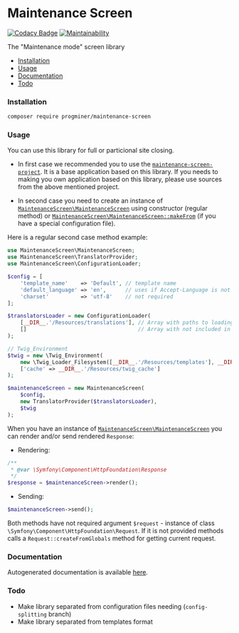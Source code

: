 # Maintenance Screen

[![Codacy Badge](https://api.codacy.com/project/badge/Grade/1124b9270e0145fd9b61ff1d19a822ac)](https://www.codacy.com/app/ProgMiner/maintenance-screen?utm_source=github.com&amp;utm_medium=referral&amp;utm_content=ProgMiner/maintenance-screen&amp;utm_campaign=Badge_Grade)
[![Maintainability](https://api.codeclimate.com/v1/badges/445ff68081083b77ff4b/maintainability)](https://codeclimate.com/github/ProgMiner/maintenance-screen/maintainability)

The "Maintenance mode" screen library

- [Installation](#installation)
- [Usage](#usage)
- [Documentation](#documentation)
- [Todo](#todo)

### Installation

```bash
composer require progminer/maintenance-screen
```

### Usage

You can use this library for full or particional site closing.

- In first case we recommended you to use the [`maintenance-screen-project`](https://packagist.org/packages/progminer/maintenance-screen-project).
It is a base application based on this library.
If you needs to making you own application based on this library, please use sources from the above mentioned project.

- In second case you need to create an instance of [`MaintenanceScreen\MaintenanceScreen`](https://progminer.github.io/maintenance-screen/MaintenanceScreen/MaintenanceScreen.html) using constructor (regular method) or [`MaintenanceScreen\MaintenanceScreen::makeFrom`](https://progminer.github.io/maintenance-screen/MaintenanceScreen/MaintenanceScreen.html#method_makeFrom) (if you have a special configuration file).

Here is a regular second case method example:
```php
use MaintenanceScreen\MaintenanceScreen;
use MaintenanceScreen\TranslatorProvider;
use MaintenanceScreen\ConfigurationLoader;

$config = [
    'template_name'    => 'Default', // template name
    'default_language' => 'en',      // uses if Accept-Language is not provided
    'charset'          => 'utf-8'    // not required
];

$translatorsLoader = new ConfigurationLoader(
    [__DIR__.'/Resources/translations'], // Array with paths to loading translation files (not required)
    []                                   // Array with not included in library loaders (not required)
);

// Twig_Environment
$twig = new \Twig_Environment(
    new \Twig_Loader_Filesystem([__DIR__.'/Resources/templates'], __DIR__),
    ['cache' => __DIR__.'/Resources/twig_cache']
);

$maintenanceScreen = new MaintenanceScreen(
    $config,
    new TranslatorProvider($translatorsLoader),
    $twig
);
```

When you have an instance of [`MaintenanceScreen\MaintenanceScreen`](https://progminer.github.io/maintenance-screen/MaintenanceScreen/MaintenanceScreen.html) you can render and/or send rendered `Response`:

- Rendering:
```php
/**
 * @var \Symfony\Component\HttpFoundation\Response
 */
$response = $maintenanceScreen->render();
```
- Sending:
```php
$maintenanceScreen->send();
```

Both methods have not required argument `$request` - instance of class `\Symfony\Component\HttpFoundation\Request`.
If it is not provided methods calls a `Request::createFromGlobals` method for getting current request.

### Documentation

Autogenerated documentation is available [here](https://progminer.github.io/maintenance-screen/).

### Todo

- Make library separated from configuration files needing (`config-splitting` branch)
- Make library separated from templates format
